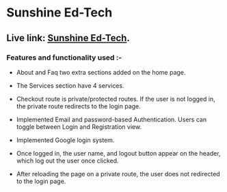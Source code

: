 # Sunshine Ed-Tech

Live link:  [Sunshine Ed-Tech](https://project-sunshine-adeb0.web.app/).
-------------

### Features and functionality used :-

* About and Faq two extra sections added on the home page.

* The Services section have 4 services.

* Checkout route is private/protected routes. If the user is not logged in, the private route redirects to the login page.

* Implemented Email and password-based Authentication. Users can toggle between Login and Registration view.

* Implemented Google  login system.

* Once logged in, the user name, and logout button appear on the header, which log out the user once clicked. 

* After reloading the page on a private route, the user does not redirected to the login page.
